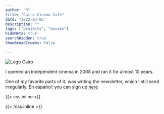 ```yaml
---
author: "R"
title: "Cairo Cinema Café"
date: "2022-03-05"
description: ""
tags: ["projects", "movies"]
hideMeta: true
searchHidden: true
ShowBreadCrumbs: false

---
```




![Logo Cairo](/static/cairo_logo.jpeg#center)

I opened an independent cinema in 2008 and ran it for almost 10 years.

One of my favorite parts of it, was writing the newsletter, which I still send irregularly. En español: you can sign up [here](https://mailchi.mp/c3982f3eb4ff/cairo-cinema)




{{< css.inline >}}

<style>
.canon { background: white; width: 100%; height: auto; }
</style>

{{< /css.inline >}}
